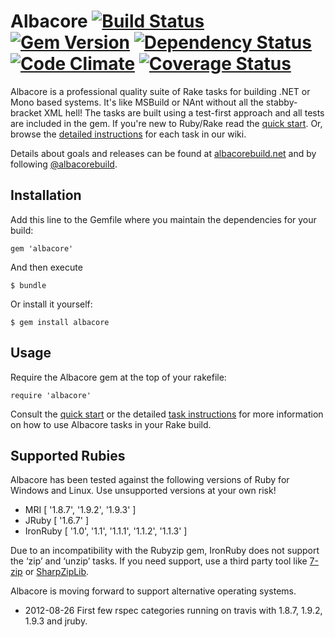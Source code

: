 # Albacore [![Build Status](https://secure.travis-ci.org/Albacore/albacore.png?branch=dev)](http://travis-ci.org/Albacore/albacore) [![Gem Version](https://badge.fury.io/rb/albacore.png)](http://badge.fury.io/rb/albacore) [![Dependency Status](https://gemnasium.com/Albacore/albacore.png)](https://gemnasium.com/Albacore/albacore) [![Code Climate](https://codeclimate.com/github/Albacore/albacore.png)](https://codeclimate.com/github/Albacore/albacore) [![Coverage Status](https://coveralls.io/repos/Albacore/albacore/badge.png)](https://coveralls.io/r/Albacore/albacore)

Albacore is a professional quality suite of Rake tasks for building .NET or Mono based systems. It's like MSBuild or NAnt without all the stabby-bracket XML hell! The tasks are built using a test-first approach and all tests are included in the gem. If you're new to Ruby/Rake read the [quick start][2]. Or, browse the [detailed instructions][1] for each task in our wiki. 

Details about goals and releases can be found at [albacorebuild.net](http://albacorebuild.net) and by following [@albacorebuild](https://twitter.com/albacorebuild).

## Installation

Add this line to the Gemfile where you maintain the dependencies for your build:

    gem 'albacore'

And then execute

    $ bundle
    
Or install it yourself:

    $ gem install albacore

## Usage

Require the Albacore gem at the top of your rakefile:

    require 'albacore'

Consult the [quick start][3] or the detailed [task instructions][2] for more information on how to use Albacore tasks in your Rake build.

## Supported Rubies

Albacore has been tested against the following versions of Ruby for Windows and Linux. Use unsupported versions at your own risk!

* MRI [ '1.8.7', '1.9.2', '1.9.3' ]
* JRuby [ '1.6.7' ]
* IronRuby [ '1.0', '1.1', '1.1.1', '1.1.2', '1.1.3' ]

Due to an incompatibility with the Rubyzip gem, IronRuby does not support the ‘zip’ and ‘unzip’ tasks. If you need support, use a third party tool like [7-zip](http://7-zip.org) or [SharpZipLib](http://sharpdevelop.net/OpenSource/SharpZipLib/).

Albacore is moving forward to support alternative operating systems. 

 * 2012-08-26 First few rspec categories running on travis with 1.8.7, 1.9.2, 1.9.3 and jruby.


 [1]: https://github.com/Albacore/albacore/wiki
 [2]: https://github.com/Albacore/albacore/wiki#rake-quick-start
 [3]: https://github.com/Albacore/albacore/wiki#albacore-quick-start
